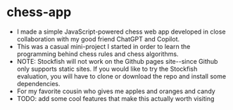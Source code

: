 # chess-app 
- I made a simple JavaScript-powered chess web app developed in close collaboration with my good friend ChatGPT and Copilot.
- This was a casual mini-project I started in order to learn the programming behind chess rules and chess algorithms.
- NOTE: Stockfish will not work on the Github pages site--since Github only supports static sites. If you would like to try the Stockfish evaluation, you will have to clone or download the repo and install some dependencies.
- For my favorite cousin who gives me apples and oranges and candy
- TODO: add some cool features that make this actually worth visiting